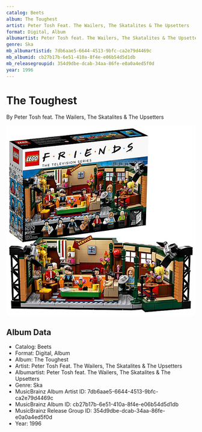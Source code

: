 ```yaml
---
catalog: Beets
album: The Toughest
artist: Peter Tosh Feat. The Wailers, The Skatalites & The Upsetters
format: Digital, Album
albumartist: Peter Tosh feat. The Wailers, The Skatalites & The Upsetters
genre: Ska
mb_albumartistid: 7db6aae5-6644-4513-9bfc-ca2e79d4469c
mb_albumid: cb27b17b-6e51-410a-8f4e-e06b54d5d1db
mb_releasegroupid: 354d9dbe-dcab-34aa-86fe-e0a0a4ed5f0d
year: 1996
---
```


# The Toughest

By Peter Tosh feat. The Wailers, The Skatalites & The Upsetters

![](../../assets/beetscovers/Peter_Tosh_Feat_The_Wailers__The_Skatalites_and_The_Upsetters-The_Toughest.jpg)

## Album Data

- Catalog: Beets
- Format: Digital, Album
- Album: The Toughest
- Artist: Peter Tosh Feat. The Wailers, The Skatalites & The Upsetters
- Albumartist: Peter Tosh feat. The Wailers, The Skatalites & The Upsetters
- Genre: Ska
- MusicBrainz Album Artist ID: 7db6aae5-6644-4513-9bfc-ca2e79d4469c
- MusicBrainz Album ID: cb27b17b-6e51-410a-8f4e-e06b54d5d1db
- MusicBrainz Release Group ID: 354d9dbe-dcab-34aa-86fe-e0a0a4ed5f0d
- Year: 1996

